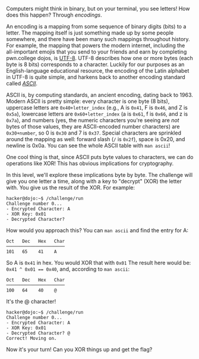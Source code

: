 Computers might think in binary, but on your terminal, you see letters!
How does this happen?
Through _encodings_.

An encoding is a mapping from some sequence of binary digits (bits) to a letter.
The mapping itself is just something made up by some people somewhere, and there have been many such mappings throughout history.
For example, the mapping that powers the modern internet, including the all-important emojis that you send to your friends and earn by completing pwn.college dojos, is [UTF-8](https://en.wikipedia.org/wiki/UTF-8).
UTF-8 describes how one or more bytes (each byte is 8 bits) corresponds to a character.
Luckily for our purposes as an English-language educational resource, the encoding of the Latin alphabet in UTF-8 is quite simple, and harkens back to another encoding standard called [_ASCII_](https://en.wikipedia.org/wiki/ASCII).

ASCII is, by computing standards, an ancient encoding, dating back to 1963.
Modern ASCII is pretty simple: every character is one byte (8 bits), uppercase letters are `0x40+letter_index` (e.g., A is `0x41`, F is `0x46`, and Z is `0x5a`), lowercase letters are `0x60+letter_index` (a is `0x61`, f is `0x66`, and z is `0x7a`), and numbers (yes, the numeric characters you're seeing are _not_ bytes of those values, they are ASCII-encoded number characters) are `0x30+number`, so 0 is `0x30` and 7 is `0x37`.
Special characters are sprinkled around the mapping as well: forward slash (`/` is `0x2f`), space is 0x20, and newline is 0x0a.
You can see the whole ASCII table with `man ascii`!

One cool thing is that, since ASCII puts byte values to characters, we can do operations like XOR!
This has obvious implications for cryptography.

In this level, we'll explore these implications byte by byte.
The challenge will give you one letter a time, along with a key to "decrypt" (XOR) the letter with.
You give us the result of the XOR.
For example:

```console
hacker@dojo:~$ /challenge/run
Challenge number 0...
- Encrypted Character: A
- XOR Key: 0x01
- Decrypted Character?
```

How would you approach this?
You can `man ascii` and find the entry for A:

```none
Oct   Dec   Hex   Char
──────────────────────
101   65    41    A
```

So A is `0x41` in hex.
You would XOR that with `0x01`
The result here would be: `0x41 ^ 0x01 == 0x40`, and, according to `man ascii`:

```none
Oct   Dec   Hex   Char
──────────────────────
100   64    40    @
```

It's the @ character!

```console
hacker@dojo:~$ /challenge/run
Challenge number 0...
- Encrypted Character: A
- XOR Key: 0x01
- Decrypted Character? @
Correct! Moving on.
```

Now it's your turn!
Can you XOR things up and get the flag?
